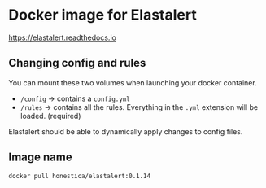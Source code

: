 # Docker image for Elastalert

https://elastalert.readthedocs.io

## Changing config and rules

You can mount these two volumes when launching your docker container.

* `/config` -> contains a `config.yml`
* `/rules` -> contains all the rules. Everything in the `.yml` extension will be loaded. (required)

Elastalert should be able to dynamically apply changes to config files.


## Image name
`docker pull honestica/elastalert:0.1.14`
